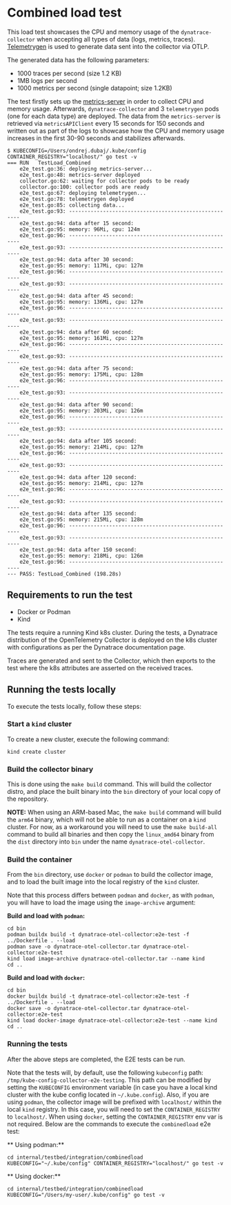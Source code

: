 # Combined load test

This load test showcases the CPU and memory usage of the `dynatrace-collector` when accepting all
types of data (logs, metrics, traces).
[Telemetrygen](https://github.com/open-telemetry/opentelemetry-collector-contrib/tree/main/cmd/telemetrygen#telemetry-generator-for-opentelemetry)
is used to generate data sent into the collector via OTLP.

The generated data has the following parameters:

- 1000 traces per second (size 1.2 KB)
- 1MB logs per second
- 1000 metrics per second (single datapoint; size 1.2KB)

The test firstly sets up the [metrics-server](https://kubernetes-sigs.github.io/metrics-server/)
in order to collect CPU and memory usage.
Afterwards, `dynatrace-collector` and 3 `telemetrygen` pods (one for each data type)
are deployed.
The data from the `metrics-server` is retrieved via `metricsAPIClient` every 15 seconds for 150 seconds
and written out as part of the logs to showcase how the CPU and memory usage increases in the first 30-90 seconds
and stabilizes afterwards.

```shell
$ KUBECONFIG=/Users/ondrej.dubaj/.kube/config CONTAINER_REGISTRY="localhost/" go test -v
=== RUN   TestLoad_Combined
    e2e_test.go:36: deploying metrics-server...
    e2e_test.go:48: metrics-server deployed
    collector.go:62: waiting for collector pods to be ready
    collector.go:100: collector pods are ready
    e2e_test.go:67: deploying telemetrygen...
    e2e_test.go:78: telemetrygen deployed
    e2e_test.go:85: collecting data...
    e2e_test.go:93: ------------------------------------------------------
    e2e_test.go:94: data after 15 second:
    e2e_test.go:95: memory: 96Mi, cpu: 124m
    e2e_test.go:96: ------------------------------------------------------
    e2e_test.go:93: ------------------------------------------------------
    e2e_test.go:94: data after 30 second:
    e2e_test.go:95: memory: 117Mi, cpu: 127m
    e2e_test.go:96: ------------------------------------------------------
    e2e_test.go:93: ------------------------------------------------------
    e2e_test.go:94: data after 45 second:
    e2e_test.go:95: memory: 136Mi, cpu: 127m
    e2e_test.go:96: ------------------------------------------------------
    e2e_test.go:93: ------------------------------------------------------
    e2e_test.go:94: data after 60 second:
    e2e_test.go:95: memory: 161Mi, cpu: 127m
    e2e_test.go:96: ------------------------------------------------------
    e2e_test.go:93: ------------------------------------------------------
    e2e_test.go:94: data after 75 second:
    e2e_test.go:95: memory: 175Mi, cpu: 128m
    e2e_test.go:96: ------------------------------------------------------
    e2e_test.go:93: ------------------------------------------------------
    e2e_test.go:94: data after 90 second:
    e2e_test.go:95: memory: 203Mi, cpu: 126m
    e2e_test.go:96: ------------------------------------------------------
    e2e_test.go:93: ------------------------------------------------------
    e2e_test.go:94: data after 105 second:
    e2e_test.go:95: memory: 214Mi, cpu: 127m
    e2e_test.go:96: ------------------------------------------------------
    e2e_test.go:93: ------------------------------------------------------
    e2e_test.go:94: data after 120 second:
    e2e_test.go:95: memory: 214Mi, cpu: 127m
    e2e_test.go:96: ------------------------------------------------------
    e2e_test.go:93: ------------------------------------------------------
    e2e_test.go:94: data after 135 second:
    e2e_test.go:95: memory: 215Mi, cpu: 128m
    e2e_test.go:96: ------------------------------------------------------
    e2e_test.go:93: ------------------------------------------------------
    e2e_test.go:94: data after 150 second:
    e2e_test.go:95: memory: 218Mi, cpu: 126m
    e2e_test.go:96: ------------------------------------------------------
--- PASS: TestLoad_Combined (198.28s)
```

## Requirements to run the test

- Docker or Podman
- Kind

The tests require a running Kind k8s cluster. During the tests,
a Dynatrace distribution of the OpenTelemetry Collector is deployed
on the k8s cluster with configurations as per the Dynatrace documentation page.

Traces are generated and sent to the Collector, which then
exports to the test where the k8s attributes are asserted on the
received traces.

## Running the tests locally

To execute the tests locally, follow these steps:

### Start a `kind` cluster

To create a new cluster, execute the following command:

```shell
kind create cluster
```
### Build the collector binary

This is done using the `make build` command.
This will build the collector distro, and place the built binary 
into the `bin` directory of your local copy of the repository.

**NOTE:** When using an ARM-based Mac, the `make build` command will build the `arm64` binary, which
will not be able to run as a container on a `kind` cluster.
For now, as a workaround you will need to use the `make build-all` command to build all binaries and then copy the
`linux_amd64` binary from the `dist` directory into `bin` under the name `dynatrace-otel-collector`.

### Build the container

From the `bin` directory, use `docker` or `podman` to build the collector image, and to load the built
image into the local registry of the `kind` cluster.

Note that this process differs between `podman` and `docker`, as with `podman`, you will have to
load the image using the `image-archive` argument:

**Build and load with `podman`:**
```shell
cd bin
podman buildx build -t dynatrace-otel-collector:e2e-test -f ../Dockerfile . --load
podman save -o dynatrace-otel-collector.tar dynatrace-otel-collector:e2e-test
kind load image-archive dynatrace-otel-collector.tar --name kind
cd ..
```

**Build and load with `docker`:**
```shell
cd bin
docker buildx build -t dynatrace-otel-collector:e2e-test -f ../Dockerfile . --load
docker save -o dynatrace-otel-collector.tar dynatrace-otel-collector:e2e-test
kind load docker-image dynatrace-otel-collector:e2e-test --name kind
cd ..
```

### Running the tests

After the above steps are completed, the E2E tests can be run.

Note that the tests will, by default, use the following `kubeconfig` path: `/tmp/kube-config-collector-e2e-testing`.
This path can be modified by setting the `KUBECONFIG` environment variable (in case you have a local kind cluster with the
kube config located in `~/.kube.config`).
Also, if you are using `podman`, the collector image will be prefixed with `localhost/` within the local
`kind` registry. In this case, you will need to set the `CONTAINER_REGISTRY` to `localhost/`.
When using `docker`, setting the `CONTAINER_REGISTRY` env var is not required.
Below are the commands to execute the `combinedload` e2e test:

** Using podman:**
```shell
cd internal/testbed/integration/combinedload
KUBECONFIG="~/.kube/config" CONTAINER_REGISTRY="localhost/" go test -v
```

** Using docker:**
```shell
cd internal/testbed/integration/combinedload
KUBECONFIG="/Users/my-user/.kube/config" go test -v
```
